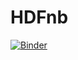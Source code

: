 # HDFnb


[![Binder](https://mybinder.org/badge.svg)](https://beta.mybinder.org/v2/gh/saint-germain/HDFnb/master)
